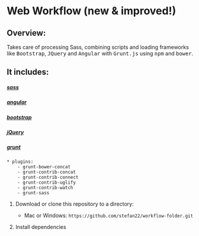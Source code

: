 Web Workflow (new & improved!)
=============================

Overview:
---------

  Takes care of processing Sass, combining scripts and loading frameworks like <kbd>Bootstrap</kbd>, <kbd>JQuery</kbd>
  and <kbd>Angular</kbd> with <kbd>Grunt.js</kbd> using <kbd>npm</kbd> and <kbd>bower</kbd>.

  
   
## It includes:
  
#####  [sass](http://sass-lang.com/)
#####  [angular](https://angularjs.org/)
#####  [bootstrap](http://getbootstrap.com/)
#####  [jQuery](https://jquery.com/)
#####  [grunt](http://http://gruntjs.com/)
    * plugins:
        - grunt-bower-concat
        - grunt-contrib-concat
        - grunt-contrib-connect
        - grunt-contrib-uglify
        - grunt-contrib-watch
        - grunt-sass
 

  
1. Download or clone this repository to a directory:
      * Mac or Windows: `https://github.com/stefan22/workflow-folder.git`
     
2. Install dependencies
